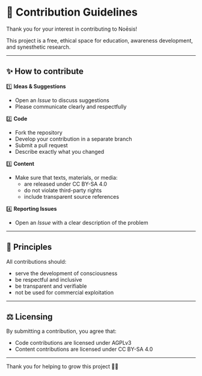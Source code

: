 # 🌿 Contribution Guidelines

Thank you for your interest in contributing to Noēsis!

This project is a free, ethical space for education, awareness development, and synesthetic research.

---

## ✨ How to contribute

1️⃣ **Ideas & Suggestions**
- Open an *Issue* to discuss suggestions
- Please communicate clearly and respectfully

2️⃣ **Code**
- Fork the repository
- Develop your contribution in a separate branch
- Submit a pull request
- Describe exactly what you changed

3️⃣ **Content**
- Make sure that texts, materials, or media:
  - are released under CC BY-SA 4.0
  - do not violate third-party rights
  - include transparent source references

4️⃣ **Reporting Issues**
- Open an *Issue* with a clear description of the problem

---

## 🌱 Principles

All contributions should:
- serve the development of consciousness
- be respectful and inclusive
- be transparent and verifiable
- not be used for commercial exploitation

---

## ⚖️ Licensing

By submitting a contribution, you agree that:
- Code contributions are licensed under AGPLv3
- Content contributions are licensed under CC BY-SA 4.0

---

Thank you for helping to grow this project 🌿✨
